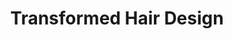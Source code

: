 ---
title: "Transformed Hair Design"
url: /grandville/transformed-hair-design/
shop: hairdresser
---